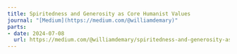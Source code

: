 ```yaml
---
title: Spiritedness and Generosity as Core Humanist Values
journal: "[Medium](https://medium.com/@williamdemary)"
parts:
- date: 2024-07-08
  url: https://medium.com/@williamdemary/spiritedness-and-generosity-as-core-humanist-values-8ba2112360fb
---
```

